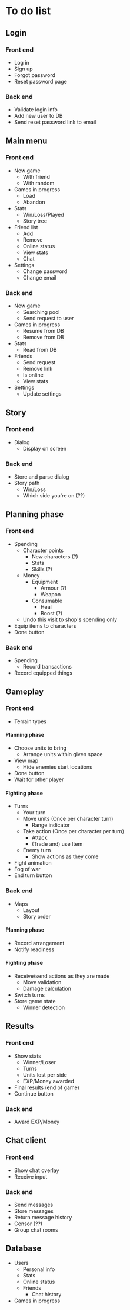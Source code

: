 # To do list

## Login
### Front end
* Log in
* Sign up
* Forgot password
* Reset password page

### Back end
* Validate login info
* Add new user to DB
* Send reset password link to email

## Main menu
### Front end
* New game
    * With friend
    * With random
* Games in progress
    * Load
    * Abandon
* Stats
    * Win/Loss/Played
    * Story tree
* Friend list
    * Add
    * Remove
    * Online status
    * View stats
    * Chat
* Settings
    * Change password
    * Change email

### Back end
* New game
    * Searching pool
    * Send request to user
* Games in progress
    * Resume from DB
    * Remove from DB
* Stats
    * Read from DB
* Friends
    * Send request
    * Remove link
    * Is online
    * View stats
* Settings
    * Update settings

## Story
### Front end
* Dialog
    * Display on screen

### Back end
* Store and parse dialog
* Story path
    * Win/Loss
    * Which side you're on (??)

## Planning phase
### Front end
* Spending
    * Character points
        * New characters (?)
        * Stats
        * Skills (?)
    * Money
        * Equipment
            * Armour (?)
            * Weapon
        * Consumable
            * Heal
            * Boost (?)
    * Undo this visit to shop's spending only
* Equip items to characters
* Done button

### Back end
* Spending
    * Record transactions
* Record equipped things

## Gameplay
### Front end
* Terrain types

#### Planning phase
* Choose units to bring
    * Arrange units within given space
* View map
    * Hide enemies start locations
* Done button
* Wait for other player

#### Fighting phase
* Turns
    * Your turn
    * Move units (Once per character turn)
        * Range indicator
    * Take action (Once per character per turn)
        * Attack
        * (Trade and) use Item
    * Enemy turn
        * Show actions as they come
* Fight animation
* Fog of war
* End turn button

### Back end
* Maps
    * Layout
    * Story order

#### Planning phase
* Record arrangement
* Notify readiness

#### Fighting phase
* Receive/send actions as they are made
    * Move validation
    * Damage calculation
* Switch turns
* Store game state
    * Winner detection

## Results
### Front end
* Show stats
    * Winner/Loser
    * Turns
    * Units lost per side
    * EXP/Money awarded
* Final results (end of game)
* Continue button

### Back end
* Award EXP/Money

## Chat client
### Front end
* Show chat overlay
* Receive input

### Back end
* Send messages
* Store messages
* Return message history
* Censor (??)
* Group chat rooms

## Database
* Users
    * Personal info
    * Stats
    * Online status
    * Friends
        * Chat history
* Games in progress